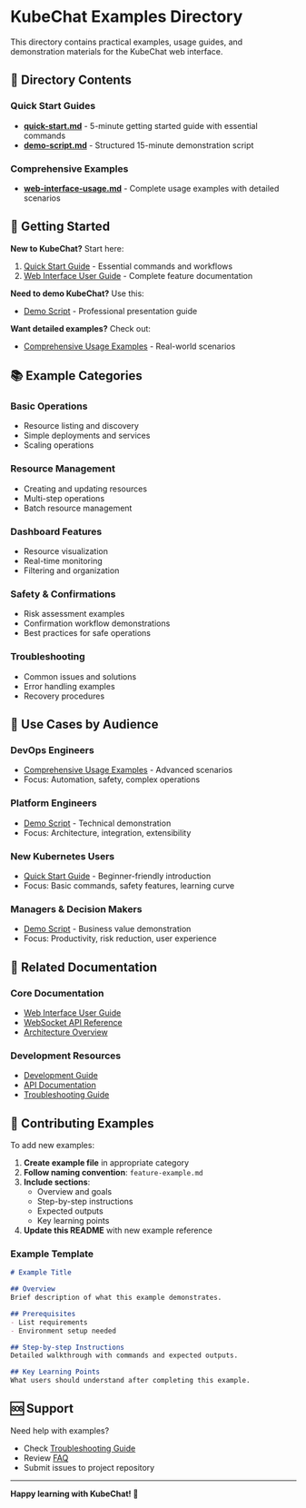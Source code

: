 # KubeChat Examples Directory

This directory contains practical examples, usage guides, and demonstration materials for the KubeChat web interface.

## 📁 Directory Contents

### Quick Start Guides
- **[quick-start.md](./quick-start.md)** - 5-minute getting started guide with essential commands
- **[demo-script.md](./demo-script.md)** - Structured 15-minute demonstration script

### Comprehensive Examples  
- **[web-interface-usage.md](./web-interface-usage.md)** - Complete usage examples with detailed scenarios

## 🚀 Getting Started

**New to KubeChat?** Start here:
1. [Quick Start Guide](./quick-start.md) - Essential commands and workflows
2. [Web Interface User Guide](../user-guides/web-interface.md) - Complete feature documentation

**Need to demo KubeChat?** Use this:
- [Demo Script](./demo-script.md) - Professional presentation guide

**Want detailed examples?** Check out:
- [Comprehensive Usage Examples](./web-interface-usage.md) - Real-world scenarios

## 📚 Example Categories

### Basic Operations
- Resource listing and discovery
- Simple deployments and services
- Scaling operations

### Resource Management
- Creating and updating resources
- Multi-step operations
- Batch resource management

### Dashboard Features
- Resource visualization
- Real-time monitoring
- Filtering and organization

### Safety & Confirmations
- Risk assessment examples
- Confirmation workflow demonstrations
- Best practices for safe operations

### Troubleshooting
- Common issues and solutions
- Error handling examples
- Recovery procedures

## 🎯 Use Cases by Audience

### **DevOps Engineers**
- [Comprehensive Usage Examples](./web-interface-usage.md) - Advanced scenarios
- Focus: Automation, safety, complex operations

### **Platform Engineers** 
- [Demo Script](./demo-script.md) - Technical demonstration
- Focus: Architecture, integration, extensibility  

### **New Kubernetes Users**
- [Quick Start Guide](./quick-start.md) - Beginner-friendly introduction
- Focus: Basic commands, safety features, learning curve

### **Managers & Decision Makers**
- [Demo Script](./demo-script.md) - Business value demonstration  
- Focus: Productivity, risk reduction, user experience

## 🔗 Related Documentation

### Core Documentation
- [Web Interface User Guide](../user-guides/web-interface.md)
- [WebSocket API Reference](../api/websocket-api.md)
- [Architecture Overview](../architecture.md)

### Development Resources
- [Development Guide](../development/README.md)
- [API Documentation](../api/README.md)
- [Troubleshooting Guide](../troubleshooting/common-issues.md)

## 📝 Contributing Examples

To add new examples:

1. **Create example file** in appropriate category
2. **Follow naming convention**: `feature-example.md` 
3. **Include sections**:
   - Overview and goals
   - Step-by-step instructions  
   - Expected outputs
   - Key learning points
4. **Update this README** with new example reference

### Example Template
```markdown
# Example Title

## Overview
Brief description of what this example demonstrates.

## Prerequisites
- List requirements
- Environment setup needed

## Step-by-step Instructions
Detailed walkthrough with commands and expected outputs.

## Key Learning Points
What users should understand after completing this example.
```

## 🆘 Support

Need help with examples?
- Check [Troubleshooting Guide](../troubleshooting/common-issues.md)
- Review [FAQ](../user-guides/web-interface.md#troubleshooting)
- Submit issues to project repository

---

**Happy learning with KubeChat! 🚀**